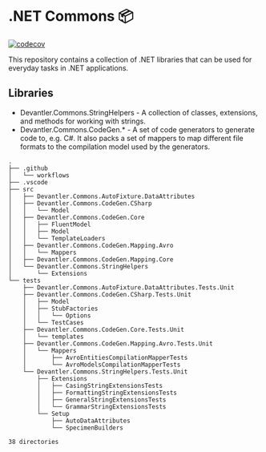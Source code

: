 # .NET Commons 📦

[![codecov](https://codecov.io/gh/devantler/dotnet-commons/branch/main/graph/badge.svg?token=ZFNJRQWYAA)](https://codecov.io/gh/devantler/dotnet-commons)

This repository contains a collection of .NET libraries that can be used for everyday tasks in .NET applications.

## Libraries

- Devantler.Commons.StringHelpers - A collection of classes, extensions, and methods for working with strings.
- Devantler.Commons.CodeGen.* - A set of code generators to generate code to, e.g. C#. It also packs a set of mappers to map different file formats to the compilation model used by the generators.
<!-- readme-tree start -->
```
.
├── .github
│   └── workflows
├── .vscode
├── src
│   ├── Devantler.Commons.AutoFixture.DataAttributes
│   ├── Devantler.Commons.CodeGen.CSharp
│   │   └── Model
│   ├── Devantler.Commons.CodeGen.Core
│   │   ├── FluentModel
│   │   ├── Model
│   │   └── TemplateLoaders
│   ├── Devantler.Commons.CodeGen.Mapping.Avro
│   │   └── Mappers
│   ├── Devantler.Commons.CodeGen.Mapping.Core
│   └── Devantler.Commons.StringHelpers
│       └── Extensions
└── tests
    ├── Devantler.Commons.AutoFixture.DataAttributes.Tests.Unit
    ├── Devantler.Commons.CodeGen.CSharp.Tests.Unit
    │   ├── Model
    │   ├── StubFactories
    │   │   └── Options
    │   └── TestCases
    ├── Devantler.Commons.CodeGen.Core.Tests.Unit
    │   └── templates
    ├── Devantler.Commons.CodeGen.Mapping.Avro.Tests.Unit
    │   └── Mappers
    │       ├── AvroEntitiesCompilationMapperTests
    │       └── AvroModelsCompilationMapperTests
    └── Devantler.Commons.StringHelpers.Tests.Unit
        ├── Extensions
        │   ├── CasingStringExtensionsTests
        │   ├── FormattingStringExtensionsTests
        │   ├── GeneralStringExtensionsTests
        │   └── GrammarStringExtensionsTests
        └── Setup
            ├── AutoDataAttributes
            └── SpecimenBuilders

38 directories
```
<!-- readme-tree end -->
